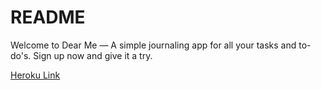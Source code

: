 # README

Welcome to Dear Me — A simple journaling app for all your tasks and to-do's.
Sign up now and give it a try.

[Heroku Link](https://dear-me-journal.herokuapp.com/)

